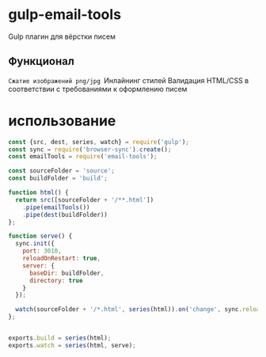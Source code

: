 # gulp-email-tools
Gulp плагин для вёрстки писем

## Функционал
`Сжатие изображений png/jpg
`Инлайнинг стилей
Валидация HTML/CSS в соответствии с требованиями к оформлению писем

# использование
```js
const {src, dest, series, watch} = require('gulp');
const sync = require('browser-sync').create();
const emailTools = require('email-tools');

const sourceFolder = 'source';
const buildFolder = 'build';

function html() {
  return src([sourceFolder + '/**.html'])
    .pipe(emailTools())
    .pipe(dest(buildFolder))
};

function serve() {
  sync.init({
    port: 3010,
    reloadOnRestart: true,
    server: {
      baseDir: buildFolder,
      directory: true
    }
  });

  watch(sourceFolder + '/*.html', series(html)).on('change', sync.reload)
};


exports.build = series(html);
exports.watch = series(html, serve);
```
